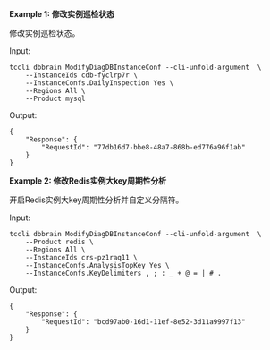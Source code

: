 **Example 1: 修改实例巡检状态**

修改实例巡检状态。

Input: 

```
tccli dbbrain ModifyDiagDBInstanceConf --cli-unfold-argument  \
    --InstanceIds cdb-fyclrp7r \
    --InstanceConfs.DailyInspection Yes \
    --Regions All \
    --Product mysql
```

Output: 
```
{
    "Response": {
        "RequestId": "77db16d7-bbe8-48a7-868b-ed776a96f1ab"
    }
}
```

**Example 2: 修改Redis实例大key周期性分析**

开启Redis实例大key周期性分析并自定义分隔符。

Input: 

```
tccli dbbrain ModifyDiagDBInstanceConf --cli-unfold-argument  \
    --Product redis \
    --Regions All \
    --InstanceIds crs-pz1raq11 \
    --InstanceConfs.AnalysisTopKey Yes \
    --InstanceConfs.KeyDelimiters , ; : _ + @ = | # .
```

Output: 
```
{
    "Response": {
        "RequestId": "bcd97ab0-16d1-11ef-8e52-3d11a9997f13"
    }
}
```

